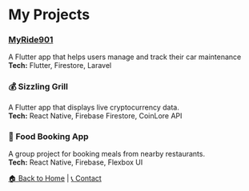 # My Projects

### [MyRide901](https://apps.apple.com/ca/app/myride901-car-info-manager/id1562006468)
A Flutter app that helps users manage and track their car maintenance  
**Tech:** Flutter, Firestore, Laravel

### 💰 Sizzling Grill
A Flutter  app that displays live cryptocurrency data.  
**Tech:** React Native, Firebase Firestore, CoinLore API

### 🍔 Food Booking App
A group project for booking meals from nearby restaurants.  
**Tech:** React Native, Firebase, Flexbox UI

[🏠 Back to Home](./index.md) | [📞 Contact](./contact.md)

